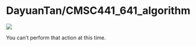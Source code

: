 # DayuanTan/CMSC441\_641\_algorithm

![](https://github.githubassets.com/images/spinners/octocat-spinner-128.gif)

 You can’t perform that action at this time. 

